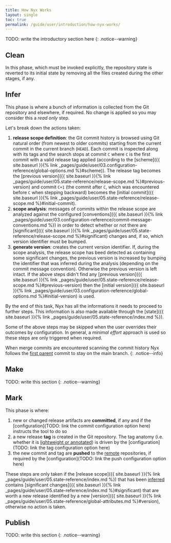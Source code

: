```yaml
---
title: How Nyx Works
layout: single
toc: true
permalink: /guide/user/introduction/how-nyx-works/
---
```


TODO: write the introductory section here
{: .notice--warning}

## Clean

In this phase, which must be invoked explicitly, the repository state is reverted to its initial state by removing all the files created during the other stages, if any.

## Infer

This phase is where a bunch of information is collected from the Git repository and elsewhere, if required. No change is applied so you may consider this a *read only* step.

Let's break down the actions taken:

1. **release scope definition**: the Git commit history is browsed using Git natural order (from newest to older commits) starting from the current commit in the current branch (`HEAD`). Each commit is inspected along with its tags and the search stops at commit `C` where `C` is the first commit with a valid release tag applied (according to the [scheme]({{ site.baseurl }}{% link _pages/guide/user/03.configuration-reference/global-options.md %}#scheme)). The release tag becomes the [previous version]({{ site.baseurl }}{% link _pages/guide/user/05.state-reference/release-scope.md %}#previous-version) and commit `C+1` (the commit after `C`, which was encountered before `C` when stepping backward) becomes the [initial commit]({{ site.baseurl }}{% link _pages/guide/user/05.state-reference/release-scope.md %}#initial-commit).
2. **scope analysis**: messages of commits within the release scope are analyzed against the configured [conventions]({{ site.baseurl }}{% link _pages/guide/user/03.configuration-reference/commit-message-conventions.md %}) in order to detect whether or not there are [significant]({{ site.baseurl }}{% link _pages/guide/user/05.state-reference/release-scope.md %}#significant) changes and, if so, which version identifier must be bumped.
3. **generate version**: creates the current version identifier. If, during the scope analysis, the release scope has beed detected as containing some significant changes, the previous version is increased by bumping the identifier that was inferred during the analysis (depending on the commit message convention). Otherwise the previous version is left intact. If the above steps didn't find any [previous version]({{ site.baseurl }}{% link _pages/guide/user/05.state-reference/release-scope.md %}#previous-version) then the [initial version]({{ site.baseurl }}{% link _pages/guide/user/03.configuration-reference/global-options.md %}#initial-version) is used.

By the end of this task, Nyx has all the informations it needs to proceed to further steps. This information is also made available through the [state]({{ site.baseurl }}{% link _pages/guide/user/05.state-reference/index.md %}).

Some of the above steps may be skipped when the user overrides their outcomes by configuration. In general, a *minimal effort* approach is used so these steps are only triggered when required.

When merge commits are encountered scanning the commit history Nyx follows the [first parent](https://git-scm.com/docs/git-log#Documentation/git-log.txt---first-parent) commit to stay on the main branch.
{: .notice--info}

## Make

TODO: write this section
{: .notice--warning}

## Mark

This phase is where:

1. new or changed release artifacts are **committed**, if any and if the [configuration](TODO: link the commit configuration option here) instructs the tool to do so
2. a new release **tag** is created in the Git repository. The tag anatomy (i.e. whether it is [lightweight or annotated](https://git-scm.com/book/en/v2/Git-Basics-Tagging)) is driven by the [configuration](TODO: link the tag configuration option here)
3. the new commit and tag are **pushed** to the [remote](https://git-scm.com/docs/git-remote) repositories, if required by the [configuration](TODO: link the push configuration option here)

These steps are only taken if the [release scope]({{ site.baseurl }}{% link _pages/guide/user/05.state-reference/index.md %}) that has been [inferred](#infer) contains [significant changes]({{ site.baseurl }}{% link _pages/guide/user/05.state-reference/index.md %}#significant) that are worth a new release identified by a new [version]({{ site.baseurl }}{% link _pages/guide/user/05.state-reference/global-attributes.md %}#version), otherwise no action is taken.

## Publish

TODO: write this section
{: .notice--warning}
